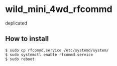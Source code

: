 # wild_mini_4wd_rfcommd

deplicated

## How to install

```
$ sudo cp rfcommd.service /etc/systemd/system/
$ sudo systemctl enable rfcommd.service
$ sudo reboot
```
